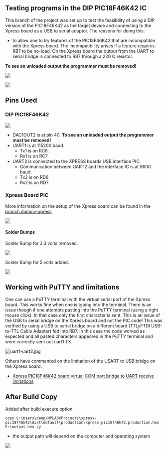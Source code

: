 <!---
use 
pandoc -s --toc -t html5 -c pandocbd.css README.pandoc.md -o index.html

pandoc -s --toc -t gfm README.pandoc.md -o README.md
-->

## Testing programs in the DIP PIC18F46K42 IC

This branch of the project was set up to test the feasibility of using a
DIP version of the PIC18F46K42 as the target device and connecting to
the Xpress board as a USB to serial adaptor. The reasons for doing this:

  - to allow one to try features of the PIC18F46K42 that are
    incompatible with the Xpress board. The incompatibility arises if a
    feature requires RB7 to be no-load. On the Xpress board the output
    from the UART to serial bridge is connected to RB7 through a 220 Ω
    resistor.

**To see an unloaded output the programmer must be removed\!**

![](images/dip-pic-dac1.jpg)

![](images/dac1-output.png)

## Pins Used

### DIP PIC18F46K42

![](images/dip-pins.png)

  - DAC1OUT2 is at pin 40. **To see an unloaded output the programmer
    must be removed\!**
  - UART1 is at 115200 baud.
      - Tx1 is on RC6.
      - Rx1 is on RC7
  - UART2 is connected to the XPRESS boards USB interface PIC.
      - Communication between UART2 and the interface IC is at 9600
        baud.
      - Tx2 is on RD6
      - Rx2 is on RD7

### Xpress Board PIC

More information on the setup of the Xpress board can be found in the
[branch
dummy-xpress](https://github.com/danpeirce/xpress-pic18f46k42/tree/dummy-xpress)

![](images/pins.png)

#### Solder Bumps

Solder Bump for 3.3 volts removed.

![](images/solder-bump-removed.jpg)

Solder Bump for 5 volts added.

![](images/solder-bump-added.jpg)

## Working with PuTTY and limitations

One can use a PuTTY terminal with the virtual serial port of the Xpress
board. This works fine when one is typing into the terminal. There is an
issue though if one attempts pasting into the PuTTY terminal (using a
right mouse click). In that case only the first character is sent. This
is an issue of the USB to serial bridge on the Xpress board and not the
PIC code\! This was verified by using a USB to serial bridge on a
different board (TTLyFTDI USB-to-TTL Cable Adapter) fed into RB7. In
this case the code worked as expected and all pasted characters appeared
in the PuTTY terminal and were correctly sent out uart1 TX.

![uart1-uart2.jpg](images/uart1-uart2.jpg)

Others have commented on the limitation of the USART to USB bridge on
the Xpress board:

  - [Xpress PIC18F46K42 board virtual COM port bridge to UART receive
    limitations](https://www.microchip.com/forums/m1097510.aspx)

## After Build Copy

Added after build execute
    option.

    copy C:\Users\danp\MPLABXProjects\xpress-pic18f46k42\dist\default\production\xpress-pic18f46k42.production.hex E:\output.hex /y

  - the output path will depend on the computer and operating system

![](images/after-build.png)
